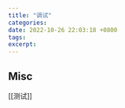 ```yaml
---
title: "调试"
categories: 
date: 2022-10-26 22:03:18 +0800
tags: 
excerpt: 
---
```







## Misc

[[测试]]

